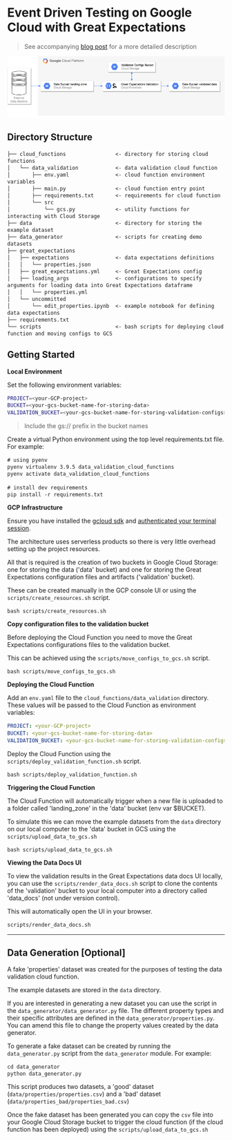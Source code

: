 # Event Driven Testing on Google Cloud with Great Expectations

> See accompanying [blog post](https://engineeringfordatascience.com/posts/event_driven_data_validation_with_google_cloud_functions_and_great_expectations/) for a more detailed description

![architecture](architecture_diagram.png "Solution Architecture")

## Directory Structure

```
├── cloud_functions                <- directory for storing cloud functions
│   └── data_validation            <- data validation cloud function
│       ├── env.yaml               <- cloud function environment variables
│       ├── main.py                <- cloud function entry point
│       ├── requirements.txt       <- requirements for cloud function
│       └── src
│           └── gcs.py             <- utility functions for interacting with Cloud Storage
├── data                           <- directory for storing the example dataset
├── data_generator                 <- scripts for creating demo datasets
├── great_expectations
│   ├── expectations               <- data expectations definitions
│   │   └── properties.json
│   ├── great_expectations.yml     <- Great Expectations config
│   ├── loading_args               <- configurations to specify arguments for loading data into Great Expectations dataframe
│   │   └── properties.yml
│   └── uncommitted
│       └── edit_properties.ipynb  <- example notebook for defining data expectations
├── requirements.txt
└── scripts                        <- bash scripts for deploying cloud function and moving configs to GCS

```


## Getting Started

**Local Environment**

Set the following environment variables:
```bash
PROJECT=<your-GCP-project>
BUCKET=<your-gcs-bucket-name-for-storing-data>
VALIDATION_BUCKET=<your-gcs-bucket-name-for-storing-validation-configs>
```

> Include the gs:// prefix in the bucket names


Create a virtual Python environment using the top level requirements.txt file. For example:
```
# using pyenv
pyenv virtualenv 3.9.5 data_validation_cloud_functions
pyenv activate data_validation_cloud_functions

# install dev requirements
pip install -r requirements.txt
```

**GCP Infrastructure**

Ensure you have installed the [gcloud sdk](https://cloud.google.com/sdk/docs/install) and [authenticated your terminal session](https://www.the-swamp.info/blog/configuring-gcloud-multiple-projects/).

The architecture uses serverless products so there is very little overhead setting up the project resources.

All that is required is the creation of two buckets in Google Cloud Storage: one for storing the data ('data' bucket) and one for storing the Great Expectations configuration files and artifacts ('validation' bucket).

These can be created manually in the GCP console UI or using the `scripts/create_resources.sh` script.

```shell
bash scripts/create_resources.sh
```

**Copy configuration files to the validation bucket**

Before deploying the Cloud Function you need to move the Great Expectations configurations files to the validation bucket.

This can be achieved using the `scripts/move_configs_to_gcs.sh` script.

```shell
bash scripts/move_configs_to_gcs.sh
```

**Deploying the Cloud Function**

Add an `env.yaml` file to the `cloud_functions/data_validation` directory. These values will be passed to the Cloud Function as environment variables:

```yaml
PROJECT: <your-GCP-project>
BUCKET: <your-gcs-bucket-name-for-storing-data>
VALIDATION_BUCKET: <your-gcs-bucket-name-for-storing-validation-configs>
```

Deploy the Cloud Function using the `scripts/deploy_validation_function.sh` script.

```shell
bash scripts/deploy_validation_function.sh
```

**Triggering the Cloud Function**

The Cloud Function will automatically trigger when a new file is uploaded to a folder called 'landing_zone' in the 'data' bucket (env var $BUCKET).

To simulate this we can move the example datasets from the `data` directory on our local computer to the 'data' bucket in GCS using the `scripts/upload_data_to_gcs.sh`

```shell
bash scripts/upload_data_to_gcs.sh
```

**Viewing the Data Docs UI**

To view the validation results in the Great Expectations data docs UI locally, you can use the `scripts/render_data_docs.sh` script to clone the contents of the 'validation' bucket to your local computer into a directory called 'data_docs' (not under version control).

This will automatically open the UI in your browser.

```bash
scripts/render_data_docs.sh
```

---

## Data Generation [Optional]

A fake 'properties' dataset was created for the purposes of testing the data validation cloud function.

The example datasets are stored in the `data` directory.

If you are interested in generating a new dataset you can use the script in the `data_generator/data_generator.py` file. The different property types and their specific attributes are defined in the `data_generator/properties.py`. You can amend this file to change the property values created by the data generator.

To generate a fake dataset can be created by running the `data_generator.py` script from the `data_generator` module. For example:
```
cd data_generator
python data_generator.py
```

This script produces two datasets, a 'good' dataset (`data/properties/properties.csv`) and a 'bad' dataset (`data/properties_bad/properties_bad.csv`)

Once the fake dataset has been generated you can copy the `csv` file into your Google Cloud Storage bucket to trigger the cloud function (if the cloud function has been deployed) using the `scripts/upload_data_to_gcs.sh`
